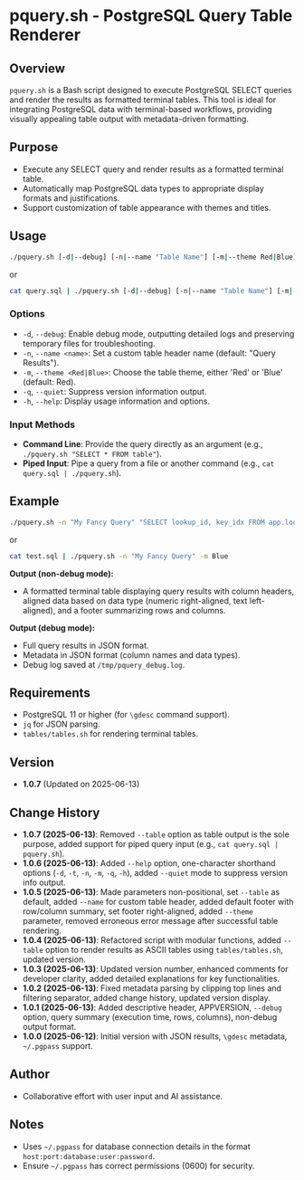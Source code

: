 # pquery.sh - PostgreSQL Query Table Renderer

## Overview

`pquery.sh` is a Bash script designed to execute PostgreSQL SELECT queries and render the results as formatted terminal tables. This tool is ideal for integrating PostgreSQL data with terminal-based workflows, providing visually appealing table output with metadata-driven formatting.

## Purpose

- Execute any SELECT query and render results as a formatted terminal table.
- Automatically map PostgreSQL data types to appropriate display formats and justifications.
- Support customization of table appearance with themes and titles.

## Usage

```bash
./pquery.sh [-d|--debug] [-n|--name "Table Name"] [-m|--theme Red|Blue] [-q|--quiet] [-h|--help] ["<query>"]
```

or

```bash
cat query.sql | ./pquery.sh [-d|--debug] [-n|--name "Table Name"] [-m|--theme Red|Blue] [-q|--quiet] [-h|--help]
```

### Options

- `-d`, `--debug`: Enable debug mode, outputting detailed logs and preserving temporary files for troubleshooting.
- `-n`, `--name <name>`: Set a custom table header name (default: "Query Results").
- `-m`, `--theme <Red|Blue>`: Choose the table theme, either 'Red' or 'Blue' (default: Red).
- `-q`, `--quiet`: Suppress version information output.
- `-h`, `--help`: Display usage information and options.

### Input Methods

- **Command Line**: Provide the query directly as an argument (e.g., `./pquery.sh "SELECT * FROM table"`).
- **Piped Input**: Pipe a query from a file or another command (e.g., `cat query.sql | ./pquery.sh`).

## Example

```bash
./pquery.sh -n "My Fancy Query" "SELECT lookup_id, key_idx FROM app.lookups WHERE lookup_id=38"
```

or

```bash
cat test.sql | ./pquery.sh -n "My Fancy Query" -m Blue
```

**Output (non-debug mode):**

- A formatted terminal table displaying query results with column headers, aligned data based on data type (numeric right-aligned, text left-aligned), and a footer summarizing rows and columns.

**Output (debug mode):**

- Full query results in JSON format.
- Metadata in JSON format (column names and data types).
- Debug log saved at `/tmp/pquery_debug.log`.

## Requirements

- PostgreSQL 11 or higher (for `\gdesc` command support).
- `jq` for JSON parsing.
- `tables/tables.sh` for rendering terminal tables.

## Version

- **1.0.7** (Updated on 2025-06-13)

## Change History

- **1.0.7 (2025-06-13)**: Removed `--table` option as table output is the sole purpose, added support for piped query input (e.g., `cat query.sql | pquery.sh`).
- **1.0.6 (2025-06-13)**: Added `--help` option, one-character shorthand options (`-d`, `-t`, `-n`, `-m`, `-q`, `-h`), added `--quiet` mode to suppress version info output.
- **1.0.5 (2025-06-13)**: Made parameters non-positional, set `--table` as default, added `--name` for custom table header, added default footer with row/column summary, set footer right-aligned, added `--theme` parameter, removed erroneous error message after successful table rendering.
- **1.0.4 (2025-06-13)**: Refactored script with modular functions, added `--table` option to render results as ASCII tables using `tables/tables.sh`, updated version.
- **1.0.3 (2025-06-13)**: Updated version number, enhanced comments for developer clarity, added detailed explanations for key functionalities.
- **1.0.2 (2025-06-13)**: Fixed metadata parsing by clipping top lines and filtering separator, added change history, updated version display.
- **1.0.1 (2025-06-13)**: Added descriptive header, APPVERSION, `--debug` option, query summary (execution time, rows, columns), non-debug output format.
- **1.0.0 (2025-06-12)**: Initial version with JSON results, `\gdesc` metadata, `~/.pgpass` support.

## Author

- Collaborative effort with user input and AI assistance.

## Notes

- Uses `~/.pgpass` for database connection details in the format `host:port:database:user:password`.
- Ensure `~/.pgpass` has correct permissions (0600) for security.
